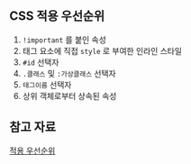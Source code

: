 ## CSS 적용 우선순위
1. `!important` 를 붙인 속성  
2. 태그 요소에 직접 `style` 로 부여한 인라인 스타일  
3. `#id` 선택자  
4. `.클래스` 및 `:가상클래스` 선택자  
5. `태그이름` 선택자  
6. 상위 객체로부터 상속된 속성  

## 참고 자료
[적용 우선순위](https://ofcourse.kr/css-course/%EC%A0%81%EC%9A%A9-%EC%9A%B0%EC%84%A0%EC%88%9C%EC%9C%84)  
